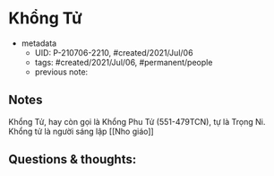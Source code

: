 # Khổng Tử

- metadata
	- UID: P-210706-2210, #created/2021/Jul/06
	- tags: #created/2021/Jul/06, #permanent/people 
	- previous note: 

## Notes
Khổng Tử, hay còn gọi là Khổng Phu Tử (551-479TCN), tự là Trọng Ni. Khổng tử là người sáng lập [[Nho giáo]]

## Questions & thoughts:


